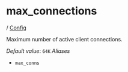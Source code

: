# max_connections

/ [Config](../index.md) 

Maximum number of active client connections.

*Default value*: `64K`
*Aliases*
- `max_conns`

